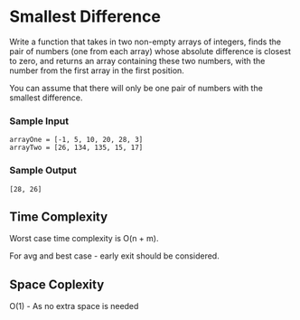 # Smallest Difference

Write a function that takes in two non-empty arrays of integers, finds the
pair of numbers (one from each array) whose absolute difference is closest to
zero, and returns an array containing these two numbers, with the number from
the first array in the first position.

You can assume that there will only be one pair of numbers with the smallest
difference.

### Sample Input

```
arrayOne = [-1, 5, 10, 20, 28, 3]
arrayTwo = [26, 134, 135, 15, 17]
```

### Sample Output

```
[28, 26]
```

## Time Complexity

Worst case time complexity is O(n + m).

For avg and best case - early exit should be considered.

## Space Coplexity

O(1) - As no extra space is needed
